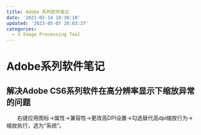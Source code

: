```yaml
---
title: Adobe 系列软件笔记
date: '2021-02-14 10:30:10'
updated: '2023-05-07 20:03:37'
categories:
  - 3 Image Processing Tool
---
```

# Adobe系列软件笔记

## 解决Adobe CS6系列软件在高分辨率显示下缩放异常的问题

　　右键应用图标→属性→兼容性→更改高DPI设置→勾选替代高dpi缩放行为→ 缩放执行，选为“系统”。

